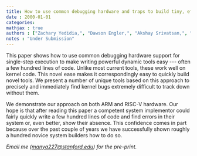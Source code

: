 ```yaml
---
title: How to use common debugging hardware and traps to build tiny, effective kernel-level dynamic checkers
date : 2000-01-01
categories: 
mathjax : true
authors : ["Zachary Yedidia,", "Dawson Engler,", "Akshay Srivatsan,", "Manya Bansal."]
notes : "Under Submission"
---
```


This paper shows how to use common debugging hardware support for single-step execution to make writing powerful dynamic tools easy --- often a few hundred lines of code. Unlike most current tools, these work well on kernel code. This novel ease makes it correspondingly easy to quickly build novel tools. We present a number of unique tools based on this approach to precisely and immediately find kernel bugs extremely difficult to track down without them.

We demonstrate our approach on both ARM and RISC-V hardware. Our hope is that after reading this paper a competent system implementor could fairly quickly write a few hundred lines of code and find errors in their system or, even better, show their absence. This confidence comes in part because over the past couple of years we have successfully shown roughly a hundred novice system builders how to do so.

*Email me (manya227@stanford.edu) for the pre-print.*
